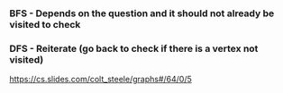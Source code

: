 
### BFS - Depends on the question and it should not already be visited to check
### DFS - Reiterate (go back to check if there is a vertex not visited)


https://cs.slides.com/colt_steele/graphs#/64/0/5
